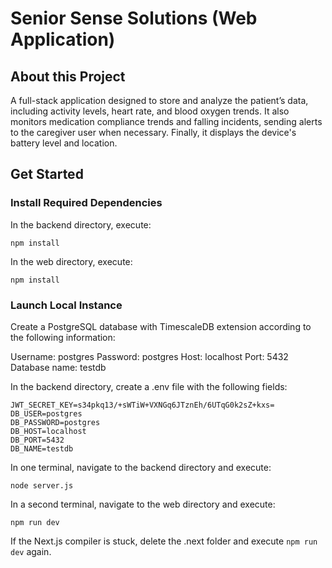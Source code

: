 # Senior Sense Solutions (Web Application)

## About this Project

A full-stack application designed to store and analyze the patient’s data, including activity levels, heart rate, and blood oxygen trends. It also monitors medication compliance trends and falling incidents, sending alerts to the caregiver user when necessary. Finally, it displays the device's battery level and location.



## Get Started

### Install Required Dependencies

In the backend directory, execute:

```
npm install
```

In the web directory, execute:

```
npm install
```

### Launch Local Instance

Create a PostgreSQL database with TimescaleDB extension according to the following information:

Username: postgres
Password: postgres
Host: localhost
Port: 5432
Database name: testdb

In the backend directory, create a .env file with the following fields:

```
JWT_SECRET_KEY=s34pkq13/+sWTiW+VXNGq6JTznEh/6UTqG0k2sZ+kxs=
DB_USER=postgres
DB_PASSWORD=postgres
DB_HOST=localhost
DB_PORT=5432
DB_NAME=testdb
```

In one terminal, navigate to the backend directory and execute:

```
node server.js
```

In a second terminal, navigate to the web directory and execute:

```
npm run dev
```

If the Next.js compiler is stuck, delete the .next folder and execute ```npm run dev``` again.